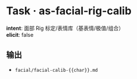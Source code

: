 # Task · as-facial-rig-calib

**intent**: 面部 Rig 标定/表情库（基表情/极值/组合）  
**elicit**: false

## 输出

- `facial/facial-calib-{{char}}.md`
